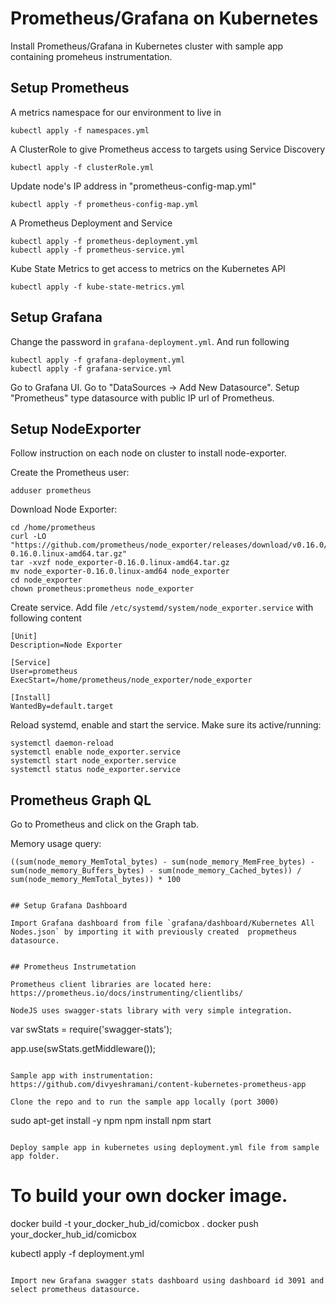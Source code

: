 # Prometheus/Grafana on Kubernetes

Install Prometheus/Grafana in Kubernetes cluster with sample app containing promeheus instrumentation. 

## Setup Prometheus 

A metrics namespace for our environment to live in
```
kubectl apply -f namespaces.yml
```

A ClusterRole to give Prometheus access to targets using Service Discovery
```
kubectl apply -f clusterRole.yml 
```

Update node's IP address in "prometheus-config-map.yml" 
```
kubectl apply -f prometheus-config-map.yml
```
A Prometheus Deployment and Service
```
kubectl apply -f prometheus-deployment.yml 
kubectl apply -f prometheus-service.yml
```

Kube State Metrics to get access to metrics on the Kubernetes API
```
kubectl apply -f kube-state-metrics.yml
```


## Setup Grafana

Change the password in `grafana-deployment.yml`. And run following
```
kubectl apply -f grafana-deployment.yml
kubectl apply -f grafana-service.yml
```

Go to Grafana UI. Go to "DataSources -> Add New Datasource". Setup "Prometheus" type datasource with public IP url of Prometheus.   

## Setup NodeExporter 
Follow instruction on each node on cluster to install node-exporter. 

Create the Prometheus user:
```
adduser prometheus
```
Download Node Exporter:
```
cd /home/prometheus
curl -LO "https://github.com/prometheus/node_exporter/releases/download/v0.16.0/node_exporter-0.16.0.linux-amd64.tar.gz"
tar -xvzf node_exporter-0.16.0.linux-amd64.tar.gz
mv node_exporter-0.16.0.linux-amd64 node_exporter
cd node_exporter
chown prometheus:prometheus node_exporter
```

Create service. Add file `/etc/systemd/system/node_exporter.service` with following content

```
[Unit]
Description=Node Exporter

[Service]
User=prometheus
ExecStart=/home/prometheus/node_exporter/node_exporter

[Install]
WantedBy=default.target
```
Reload systemd, enable and start the service. Make sure its active/running:
```
systemctl daemon-reload
systemctl enable node_exporter.service
systemctl start node_exporter.service
systemctl status node_exporter.service
```

## Prometheus Graph QL

Go to Prometheus and click on the Graph tab. 

Memory usage query:
```
((sum(node_memory_MemTotal_bytes) - sum(node_memory_MemFree_bytes) - sum(node_memory_Buffers_bytes) - sum(node_memory_Cached_bytes)) / sum(node_memory_MemTotal_bytes)) * 100


## Setup Grafana Dashboard

Import Grafana dashboard from file `grafana/dashboard/Kubernetes All Nodes.json` by importing it with previously created  propmetheus datasource. 


## Prometheus Instrumetation 

Prometheus client libraries are located here: https://prometheus.io/docs/instrumenting/clientlibs/

NodeJS uses swagger-stats library with very simple integration. 

```
var swStats = require('swagger-stats');

app.use(swStats.getMiddleware());
```

Sample app with instrumentation: https://github.com/divyeshramani/content-kubernetes-prometheus-app

Clone the repo and to run the sample app locally (port 3000)
```
sudo apt-get install -y npm
npm install
npm start
```

Deploy sample app in kubernetes using deployment.yml file from sample app folder. 
```
# To build your own docker image. 
docker build -t your_docker_hub_id/comicbox . 
docker push your_docker_hub_id/comicbox

kubectl apply -f deployment.yml 
```

Import new Grafana swagger stats dashboard using dashboard id 3091 and select prometheus datasource. 


